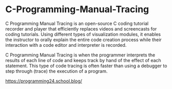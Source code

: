 # C-Programming-Manual-Tracing
C Programming Manual Tracing is an open-source C coding tutorial recorder and player that efficiently replaces videos and screencasts for coding tutorials. Using different types of visualization modules, it enables the instructor to orally explain the entire code creation process while their interaction with a code editor and interpreter is recorded.

C Programming Manual Tracing is when the programmer interprets the results of each line of code and keeps track by hand of the effect of each statement. This type of code tracing is often faster than using a debugger to step through (trace) the execution of a program.


https://programming24.school.blog/
